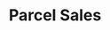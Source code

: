 ---
schema: default
title: Parcel Sales
organization: City of St. Louis
notes: >-
  Parcel Sales data
resources:
  - name: 'CSVs of parcel sales'
    url: 'https://github.com/OpenDataSTL/stl-parcel-sales'
    format: csv
license: ''
category:
  - Planning / Zoning
  - Properties
maintainer: ''
maintainer_email: ''
---